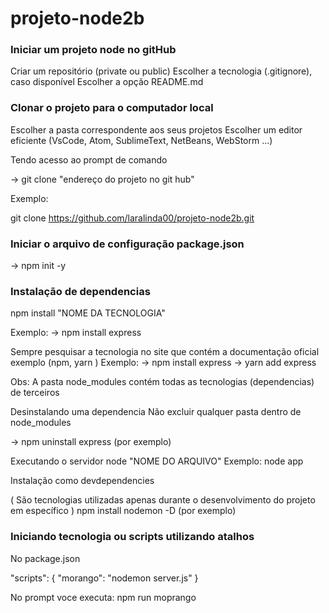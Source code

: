 # projeto-node2b


### Iniciar um projeto node no gitHub
Criar um repositório (private ou public) Escolher a tecnologia (.gitignore), caso disponível Escolher a opção README.md

### Clonar o projeto para o computador local
Escolher a pasta correspondente aos seus projetos Escolher um editor eficiente (VsCode, Atom, SublimeText, NetBeans, WebStorm ...)

Tendo acesso ao prompt de comando

-> git clone "endereço do projeto no git hub"

Exemplo:

git clone https://github.com/laralinda00/projeto-node2b.git

### Iniciar o arquivo de configuração package.json
-> npm init -y

### Instalação de dependencias
npm install "NOME DA TECNOLOGIA"

Exemplo: -> npm install express

Sempre pesquisar a tecnologia no site que contém a documentação oficial exemplo (npm, yarn ) Exemplo: -> npm install express -> yarn add express

Obs: A pasta node_modules contém todas as tecnologias (dependencias) de terceiros

Desinstalando uma dependencia
Não excluir qualquer pasta dentro de node_modules

-> npm uninstall express (por exemplo)

Executando o servidor
node "NOME DO ARQUIVO" Exemplo: node app

Instalação como devdependencies

( São tecnologias utilizadas apenas durante o desenvolvimento do projeto em específico )
npm install nodemon -D         (por exemplo)

### Iniciando tecnologia ou scripts utilizando atalhos
No package.json

"scripts": {
  "morango": "nodemon server.js"
  }
  
  No prompt voce executa:
  npm run moprango 
      

